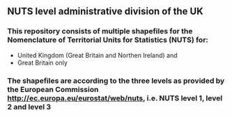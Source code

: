 ## NUTS level administrative division of the UK

### This repository consists of multiple shapefiles for the Nomenclature of Territorial Units for Statistics (NUTS) for:
* United Kingdom (Great Britain and Northen Ireland) and 
* Great Britain only

### The shapefiles are according to the three levels as provided by the European Commission http://ec.europa.eu/eurostat/web/nuts, i.e. NUTS level 1, level 2 and level 3
